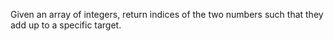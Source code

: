 Given an array of integers, return indices of the two numbers such that they add up to a specific target.